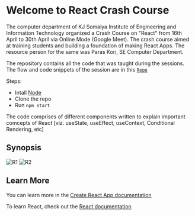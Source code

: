 # Welcome to React Crash Course
The computer department of KJ Somaiya Institute of Engineering and Information Technology organized a Crash Course on "React" from 16th April to 30th April via Online Mode (Google Meet). The crash course aimed at training students and building a foundation of making React Apps. The resource person for the same was Paras Kori, SE Computer Department.

The repository contains all the code that was taught during the sessions. The flow and code snippets of the session are in this [`Repo`](https://github.com/paras1729kori/React-Sessions)

Steps:
* Intall [Node](https://nodejs.org/en/download/)
* Clone the repo
* Run `npm start`

The code comprises of different components written to explain important comcepts of React [viz. useState, useEffect, useContext, Conditional Rendering, etc]

## Synopsis
![R1](https://user-images.githubusercontent.com/61196454/118247389-bfd41580-b4c0-11eb-9c07-c4cd836233ce.png)
![R2](https://user-images.githubusercontent.com/61196454/118247394-c1054280-b4c0-11eb-80ca-c5429af0ae5f.png)


## Learn More
You can learn more in the [Create React App documentation](https://facebook.github.io/create-react-app/docs/getting-started)

To learn React, check out the [React documentation](https://reactjs.org/)
